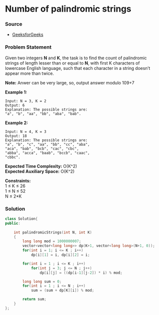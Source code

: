 # Number of palindromic strings

### Source

* [GeeksforGeeks](https://practice.geeksforgeeks.org/problems/number-of-palindromic-strings2706/1#)

### Problem Statement

Given two integers **N** and **K**, the task is to find the count of palindromic strings of length lesser than or equal to **N**, with first K characters of lowercase English language, such that each character in a string doesn’t appear more than twice.

**Note:** Anwer can be very large, so, output answer modulo 109+7

**Example 1:**

```text
Input: N = 3, K = 2
Output: 6
Explanation: The possible strings are:
"a", "b", "aa", "bb", "aba", "bab".
```

**Example 2:**

```text
Input: N = 4, K = 3
Output: 18
Explanation: The possible strings are: 
"a", "b", "c", "aa", "bb", "cc", "aba",
"aca", "bab", "bcb", "cac", "cbc", 
"abba", "acca", "baab", "bccb", "caac", 
"cbbc". 
```

**Expected Time Complexity:** O\(K^2\)  
**Expected Auxiliary Space:** O\(K^2\)

**Constraints:**  
 1 ≤ K ≤ 26  
 1 ≤ N ≤ 52  
 N ≤ 2\*K

### Solution

```cpp
class Solution{
public:	
	
	int palindromicStrings(int N, int K)
	{
        long long mod = 1000000007;
        vector<vector<long long>> dp(K+1, vector<long long>(N+1, 0));
        for(int i = 1; i <= K ; i++)
            dp[i][1] = i, dp[i][2] = i;

        for(int i = 1 ; i <= K ; i++)
            for(int j = 3; j <= N ; j++)
                dp[i][j] = ((dp[i-1][j-2]) * i) % mod;

        long long sum = 0;
        for(int i = 1 ; i <= N ; i++)
            sum = (sum + dp[K][i]) % mod;

        return sum;
	}
};
```



